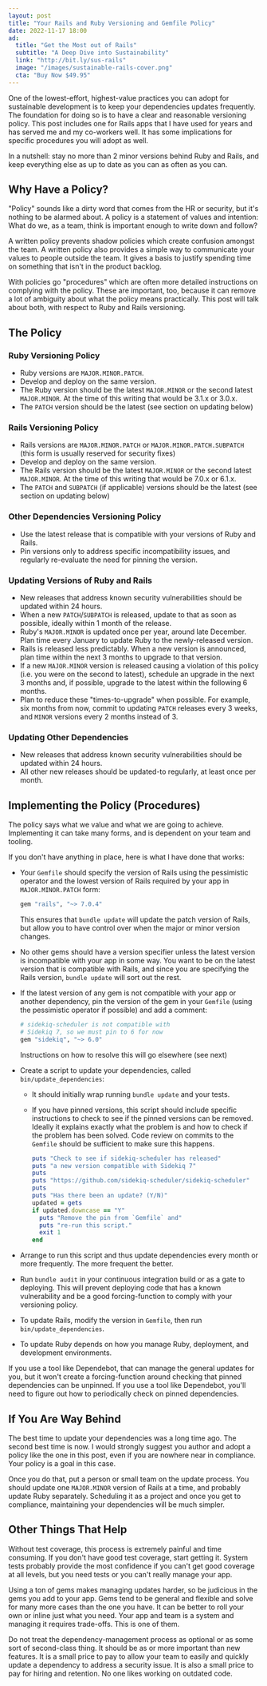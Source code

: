 ```yaml
---
layout: post
title: "Your Rails and Ruby Versioning and Gemfile Policy"
date: 2022-11-17 18:00
ad:
  title: "Get the Most out of Rails"
  subtitle: "A Deep Dive into Sustainability"
  link: "http://bit.ly/sus-rails"
  image: "/images/sustainable-rails-cover.png"
  cta: "Buy Now $49.95"
---
```


One of the lowest-effort, highest-value practices you can adopt for sustainable development is to keep your dependencies updates frequently.  The foundation for doing so is to have a clear and reasonable versioning policy.  This post includes one for Rails apps that I have used for years and has served me and my co-workers well.  It has some implications for specific procedures you will adopt as well.

In a nutshell: stay no more than 2 minor versions behind Ruby and Rails, and keep everything else
as up to date as you can as often as you can.

<!-- more -->

## Why Have a Policy?

"Policy" sounds like a dirty word that comes from the HR or security, but it's
nothing to be alarmed about. A policy is a statement of values and intention: What do we, as a
team, think is important enough to write down and follow?

A written policy prevents shadow policies which create confusion amongst the team.  A written
policy also provides a simple way to communicate your values to people outside the team.  It gives a basis to justify spending time on something that isn't in the product backlog.

With policies go "procedures" which are often more detailed instructions on complying with the
policy.  These are important, too, because it can remove a lot of ambiguity about what the policy
means practically.  This post will talk about both, with respect to Ruby and Rails versioning.

## The Policy

### Ruby Versioning Policy

* Ruby versions are `MAJOR.MINOR.PATCH`.
* Develop and deploy on the same version.
* The Ruby version should be the latest `MAJOR.MINOR` or the second latest `MAJOR.MINOR`. At the
time of this writing that would be 3.1.x or 3.0.x.
* The `PATCH` version should be the latest (see section on updating below)

### Rails Versioning Policy

* Rails versions are `MAJOR.MINOR.PATCH` or `MAJOR.MINOR.PATCH.SUBPATCH` (this form is usually reserved for security fixes)
* Develop and deploy on the same version.
* The Rails version should be the latest `MAJOR.MINOR` or the second latest `MAJOR.MINOR`. At the
time of this writing that would be 7.0.x or 6.1.x.
* The `PATCH` and `SUBPATCH` (if applicable) versions should be the latest (see section on updating below)

### Other Dependencies Versioning Policy

* Use the latest release that is compatible with your versions of Ruby and Rails.
* Pin versions only to address specific incompatibility issues, and regularly re-evaluate the
need for pinning the version.

### Updating Versions of Ruby and Rails

* New releases that address known security vulnerabilities should be updated within 24 hours.
* When a new `PATCH`/`SUBPATCH` is released, update to that as soon as possible, ideally within 1 month of the release.
* Ruby's `MAJOR.MINOR` is updated once per year, around late December.  Plan time every January
to update Ruby to the newly-released version.
* Rails is released less predictably. When a new version is announced, plan time within the next
3 months to upgrade to that version.
* If a new `MAJOR.MINOR` version is released causing a violation of this policy (i.e. you were on the second to latest), schedule an upgrade in the next 3 months and, if possible, upgrade to the latest within the following 6 months.
* Plan to reduce these "times-to-upgrade" when possible. For example, six months from now, commit
to updating `PATCH` releases every 3 weeks, and `MINOR` versions every 2 months instead of 3.

### Updating Other Dependencies

* New releases that address known security vulnerabilities should be updated within 24 hours.
* All other new releases should be updated-to regularly, at least once per month.

## Implementing the Policy (Procedures)

The policy says what we value and what we are going to achieve.  Implementing it can take many
forms, and is dependent on your team and tooling.

If you don't have anything in place, here is what I have done that works:

* Your `Gemfile` should specify the version of Rails using the pessimistic operator and the
lowest version of Rails required by your app in `MAJOR.MINOR.PATCH` form:

  ```ruby
  gem "rails", "~> 7.0.4"
  ```

  This ensures that `bundle update` will update the patch version of Rails, but allow you to have
  control over when the major or minor version changes.
* No other gems should have a version specifier unless the latest version is incompatible with your app in some way.  You want to be on the latest version that is compatible with Rails, and since you are specifying the Rails version, `bundle update` will sort out the rest.
* If the latest version of any gem is not compatible with your app or another dependency, pin the
version of the gem in your `Gemfile` (using the pessimistic operator if possible) and add a comment:

  ```ruby
  # sidekiq-scheduler is not compatible with
  # Sidekiq 7, so we must pin to 6 for now
  gem "sidekiq", "~> 6.0"
  ```

  Instructions on how to resolve this will go elsewhere (see next)
* Create a script to update your dependencies, called `bin/update_dependencies`:
  - It should initially wrap running `bundle update` and your tests.
  - If you have pinned versions, this script should include specific instructions to check to see if the pinned versions can be removed.  Ideally it explains exactly what the problem is and how to check if the problem has been solved. Code review on commits to the `Gemfile` should be sufficient to make sure this happens.

    ```ruby
    puts "Check to see if sidekiq-scheduler has released"
    puts "a new version compatible with Sidekiq 7"
    puts
    puts "https://github.com/sidekiq-scheduler/sidekiq-scheduler"
    puts
    puts "Has there been an update? (Y/N)"
    updated = gets
    if updated.downcase == "Y"
      puts "Remove the pin from `Gemfile` and"
      puts "re-run this script."
      exit 1
    end
    ```

* Arrange to run this script and thus update dependencies every month or more frequently. The
more frequent the better.
* Run `bundle audit` in your continuous integration build or as a gate to deploying. This will prevent deploying code that has a known vulnerability and be a good forcing-function to comply with your versioning policy.
* To update Rails, modify the version in `Gemfile`, then run `bin/update_dependencies`.
* To update Ruby depends on how you manage Ruby, deployment, and development environments.


If you use a tool like Dependebot, that can manage the general updates for you, but it won't
create a forcing-function around checking that pinned dependencies can be unpinned. If you use a
tool like Dependebot, you'll need to figure out how to periodically check on pinned dependencies.

## If You Are Way Behind


<div data-ad></div>

The best time to update your dependencies was a long time ago. The second best time is now.  I
would strongly suggest you author and adopt a policy like the one in this post, even if you are
nowhere near in compliance.  Your policy is a goal in this case.

Once you do that, put a person or small team on the update process.  You should update one
`MAJOR.MINOR` version of Rails at a time, and probably update Ruby separately.  Scheduling it
as a project and once you get to compliance, maintaining your dependencies will be much simpler.

## Other Things That Help

Without test coverage, this process is extremely painful and time consuming.  If you don't have
good test coverage, start getting it.  System tests probably provide the most confidence if you
can't get good coverage at all levels, but you need tests or you can't really manage your app.

Using a ton of gems makes managing updates harder, so be judicious in the gems you add to your app.  Gems tend to be general and flexible and solve for many more cases than the one you have. It can be better to roll your own or inline just what you need.  Your app and team is a system and managing it requires trade-offs.  This is one of them.

Do not treat the dependency-management process as optional or as some sort of second-class thing.
It should be as or more important than new features.  It is a small price to pay to allow your
team to easily and quickly update a dependency to address a security issue.  It is also a small
price to pay for hiring and retention.  No one likes working on outdated code.

